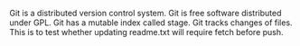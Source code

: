 Git is a distributed version control system.
Git is free software distributed under GPL.
Git has a mutable index called stage.
Git tracks changes of files.
This is to test whether updating readme.txt will require fetch before push. 
